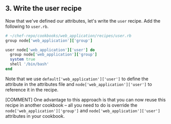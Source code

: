 ## 3. Write the user recipe

Now that we've defined our attributes, let's write the `user` recipe. Add the following to <code class="file-path">user.rb</code>.

```ruby
# ~/chef-repo/cookbooks/web_application/recipes/user.rb
group node['web_application']['group']

user node['web_application']['user'] do
  group node['web_application']['group']
  system true
  shell '/bin/bash'
end
```

Note that we use `default['web_application']['user']` to define the attribute in the attributes file and `node['web_application']['user']` to reference it in the recipe.

[COMMENT] One advantage to this approach is that you can now reuse this recipe in another cookbook &ndash; all you need to do is override the `node['web_application']['group']` and `node['web_application']['user']` attributes in your cookbook.
